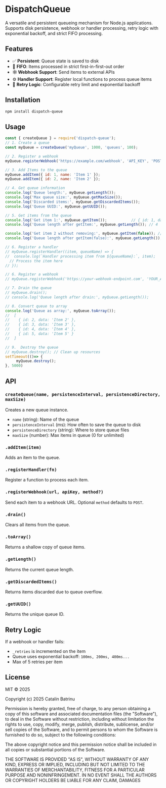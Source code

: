 # DispatchQueue

A versatile and persistent queueing mechanism for Node.js applications. Supports disk persistence, webhook or handler processing, retry logic with exponential backoff, and strict FIFO processing.

## Features

- ✅ **Persistent**: Queue state is saved to disk
- 🔁 **FIFO**: Items processed in strict first-in-first-out order
- 🕸️ **Webhook Support**: Send items to external APIs
- ⚙️ **Handler Support**: Register local functions to process queue items
- 🔂 **Retry Logic**: Configurable retry limit and exponential backoff


## Installation

```bash
npm install dispatch-queue
```

## Usage

```js
const { createQueue } = require('dispatch-queue');
// 1. Create a queue
const myQueue = createQueue('myQueue', 1000, 'queues', 100);

// 2. Register a webhook
myQueue.registerWebhook('https://example.com/webhook', 'API_KEY', 'POST');

// 3. Add Items to the queue
myQueue.addItem({ id: 1, name: 'Item 1' });
myQueue.addItem({ id: 2, name: 'Item 2' });

// 4. Get queue information
console.log('Queue length:', myQueue.getLength());
console.log('Max queue size:', myQueue.getMaxSize());
console.log('Discarded items:', myQueue.getDiscardedItems());
console.log('Queue UUID:', myQueue.getUUID());

// 5. Get items from the queue
console.log('Get item 1:', myQueue.getItem());           // { id: 1, data: 'Item 1' }
console.log('Queue length after getItem:', myQueue.getLength()); // 4

console.log('Get item 2 without removing:', myQueue.getItem(false)); // { id: 2, data: 'Item 2' }
console.log('Queue length after getItem(false):', myQueue.getLength()); // 4

// 6. Register a handler
// myQueue.registerHandler((item, queueName) => {
//  console.log(`Handler processing item from ${queueName}:`, item);
  // Process the item here
// });

// 6. Register a webhook
// myQueue.registerWebhook('https://your-webhook-endpoint.com', 'YOUR_API_KEY', 'POST');

// 7. Drain the queue
// myQueue.drain();
// console.log('Queue length after drain:', myQueue.getLength());

// 8. Convert queue to array
console.log('Queue as array:', myQueue.toArray());
//  [
//    { id: 2, data: 'Item 2' },
//    { id: 3, data: 'Item 3' },
//    { id: 4, data: 'Item 4' },
//    { id: 5, data: 'Item 5' }
//  ]

// 9.  Destroy the queue
// myQueue.destroy(); // Clean up resources
setTimeout(()=> {
     myQueue.destroy();
}, 5000)

```

## API

### `createQueue(name, persistenceInterval, persistenceDirectory, maxSize)`
Creates a new queue instance.

- `name` (string): Name of the queue
- `persistenceInterval` (ms): How often to save the queue to disk
- `persistenceDirectory` (string): Where to store queue files
- `maxSize` (number): Max items in queue (0 for unlimited)

### `.addItem(item)`
Adds an item to the queue.

### `.registerHandler(fn)`
Register a function to process each item.

### `.registerWebhook(url, apiKey, method?)`
Send each item to a webhook URL. Optional `method` defaults to `POST`.

### `.drain()`
Clears all items from the queue.

### `.toArray()`
Returns a shallow copy of queue items.

### `.getLength()`
Returns the current queue length.

### `.getDiscardedItems()`
Returns items discarded due to queue overflow.

### `.getUUID()`
Returns the unique queue ID.

## Retry Logic

If a webhook or handler fails:
- `_retries` is incremented on the item
- Queue uses exponential backoff: `100ms, 200ms, 400ms...`
- Max of 5 retries per item


## License

MIT © 2025

Copyright (c) 2025 Catalin Batrinu

Permission is hereby granted, free of charge, to any person obtaining a copy
of this software and associated documentation files (the "Software"), to deal
in the Software without restriction, including without limitation the rights
to use, copy, modify, merge, publish, distribute, sublicense, and/or sell
copies of the Software, and to permit persons to whom the Software is
furnished to do so, subject to the following conditions:

The above copyright notice and this permission notice shall be included in
all copies or substantial portions of the Software.

THE SOFTWARE IS PROVIDED "AS IS", WITHOUT WARRANTY OF ANY KIND, EXPRESS OR
IMPLIED, INCLUDING BUT NOT LIMITED TO THE WARRANTIES OF MERCHANTABILITY,
FITNESS FOR A PARTICULAR PURPOSE AND NONINFRINGEMENT. IN NO EVENT SHALL THE
AUTHORS OR COPYRIGHT HOLDERS BE LIABLE FOR ANY CLAIM, DAMAGES